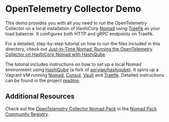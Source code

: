 # OpenTelemetry Collector Demo

This demo provides you with all you need to run the OpenTelemetry Collector on a local installation of HashiCorp [Nomad](https://nomadproject.io) using [Traefik](https://traefik.io) as your load balancer. It configures both HTTP and gRPC endpoints on Traefik.

For a detailed, step-by-step tutorial on how to run the files included in this directory, check out [Just-in-Time Nomad: Running the OpenTelemetry Collector on HashiCorp Nomad with HashiQube](https://storiesfromtheherd.com/just-in-time-nomad-running-the-opentelemetry-collector-on-hashicorp-nomad-with-hashiqube-4eaf009b8382).

The tutorial includes instructions on how to set up a local Nomad environment using [HashiQube](https://github.com/avillela/hashiqube) (a fork of [servian/hashiqube](https://github.com/servian/hashiqube)). It spins up a Vagrant VM running [Nomad](https://nomadproject.io), [Consul](https://www.consul.io),  [Vault](https://www.vaultproject.io) and [Traefik](https://traefik.io). Detailed instructions can be found in the project [readme](https://github.com/avillela/hashiqube#readme).


## Additional Resources

Check out the [OpenTelemetry Collector Nomad Pack](https://github.com/hashicorp/nomad-pack-community-registry/tree/main/packs/opentelemetry_collector) in the [Nomad Pack Community Registry](https://github.com/hashicorp/nomad-pack-community-registry).